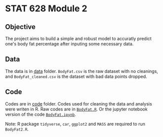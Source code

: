 # STAT 628 Module 2

## Objective  
The project aims to build a simple and robust model to accuratly predict one's body fat percentage after inputing some necessary data. 


## Data  
The data is in [data](https://github.com/JumpyJumpy/stat628-module2/tree/master/data) folder. `BodyFat.csv` is the raw dataset with no cleanings, and `BodyFat_cleaned.csv` is the dataset with bad data points dropped. 


## Code  
Codes are in [code](https://github.com/JumpyJumpy/stat628-module2/tree/master/code) folder. Codes used for cleaning the data and analysis were writen in R. Raw codes are in [`BodyFat.R`](https://github.com/JumpyJumpy/stat628-module2/blob/master/code/BodyFat.R). Or the jupyter notebook version of the code [`BodyFat.ipynb`](https://github.com/JumpyJumpy/stat628-module2/blob/master/code/BodyFat.ipynb).


Note: R package `tidyverse`, `car`, `ggplot2` and `MASS` are required to run `BodyFat2.R`.
